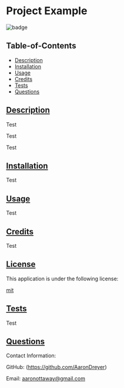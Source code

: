 
  # Project Example

  ![badge](https://img.shields.io/badge/license-mit-blue)

  ## Table-of-Contents

  * [Description](#description)
  * [Installation](#installation)
  * [Usage](#usage)
  * [Credits](#credits)
  * [Tests](#tests)
  * [Questions](#questions)
  
  ## [Description](#table-of-contents)

  Test

  Test

  Test

  ## [Installation](#table-of-contents)

  Test

  ## [Usage](#table-of-contents)

  Test
  
  ## [Credits](#table-of-contents)

  Test

  
  ## [License](#table-of-contents)

  This application is under the following license:

  [mit](https://choosealicense.com/licenses/mit)
    
  
  ## [Tests](#table-of-contents)

  Test

  ## [Questions](#table-of-contents)

  Contact Information:

  GitHub: (https://github.com/AaronDreyer)

  Email: aaronottaway@gmail.com
